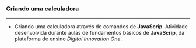 ### Criando uma calculadora 
---

- Criando uma calculadora através de comandos de **JavaScrip**. Atividade desenvolvida durante aulas de fundamentos básicos de **JavaScrip**, da plataforma de ensino _Digital Innovation One_.

